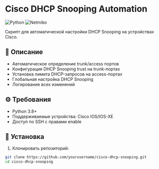 # Cisco DHCP Snooping Automation

![Python](https://img.shields.io/badge/python-3.8%2B-blue)
![Netmiko](https://img.shields.io/badge/netmiko-4.1.2-green)

Скрипт для автоматической настройки DHCP Snooping на устройствах Cisco.

## 📖 Описание
- Автоматическое определение trunk/access портов
- Конфигурация DHCP Snooping trust на trunk-портах
- Установка лимита DHCP-запросов на access-портах
- Глобальная настройка DHCP Snooping
- Логирование всех изменений

## ⚙️ Требования
- Python 3.8+
- Поддерживаемые устройства: Cisco IOS/IOS-XE
- Доступ по SSH с правами enable

## 🚀 Установка
1. Клонировать репозиторий:
```bash
git clone https://github.com/yourusername/cisco-dhcp-snooping.git
cd cisco-dhcp-snooping